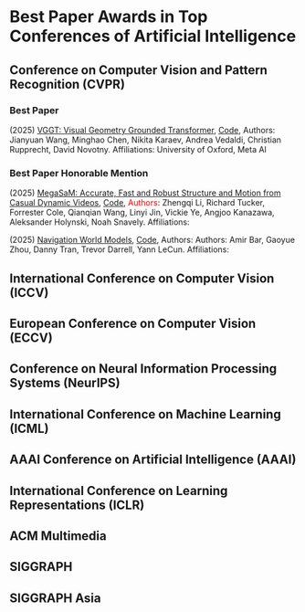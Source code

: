 # Best Paper Awards in Top Conferences of Artificial Intelligence

## Conference on Computer Vision and Pattern Recognition (CVPR)

### Best Paper
(2025) [VGGT: Visual Geometry Grounded Transformer](https://openaccess.thecvf.com/content/CVPR2025/papers/Wang_VGGT_Visual_Geometry_Grounded_Transformer_CVPR_2025_paper.pdf), [Code](https://github.com/facebookresearch/vggt), []() Authors: Jianyuan Wang, Minghao Chen, Nikita Karaev, Andrea Vedaldi, Christian Rupprecht, David Novotny. Affiliations: University of Oxford, Meta AI

### Best Paper Honorable Mention
(2025) [MegaSaM: Accurate, Fast and Robust Structure and Motion from Casual Dynamic Videos](), [Code](), <span style="color:red">Authors</span>: Zhengqi Li, Richard Tucker, Forrester Cole, Qianqian Wang, Linyi Jin, Vickie Ye, Angjoo Kanazawa, Aleksander Holynski, Noah Snavely. Affiliations: 

(2025) [Navigation World Models](), [Code](), Authors: Authors: Amir Bar, Gaoyue Zhou, Danny Tran, Trevor Darrell, Yann LeCun. Affiliations: 

## International Conference on Computer Vision (ICCV)

## European Conference on Computer Vision (ECCV)

## Conference on Neural Information Processing Systems (NeurIPS)

## International Conference on Machine Learning (ICML)

## AAAI Conference on Artificial Intelligence (AAAI)

## International Conference on Learning Representations (ICLR)

## ACM Multimedia

## SIGGRAPH

## SIGGRAPH Asia
